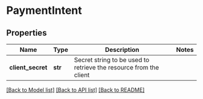 # PaymentIntent

## Properties
Name | Type | Description | Notes
------------ | ------------- | ------------- | -------------
**client_secret** | **str** | Secret string to be used to retrieve the resource from the client | 

[[Back to Model list]](../README.md#documentation-for-models) [[Back to API list]](../README.md#documentation-for-api-endpoints) [[Back to README]](../README.md)


